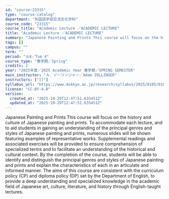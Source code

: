 ```yaml
---
id: "course:23315"
type: "course-catalog"
department: "外国語学部交流文化学科"
course_code: "23315"
course_title: "Academic Lecture ／ACADEMIC LECTURE"
title: "Academic Lecture ／ACADEMIC LECTURE"
summary: "Japanese Painting and Prints This course will focus on the history and culture of Japanese painting and prints. To accom…"
tags: []
campus: ""
term: ""
period: "火4／Tue 4"
course_type: "春学期／Spring"
credits: 2
year: "2025年度／2025 Academic Year 春学期／SPRING SEMESTER"
main_instructor: "Ａ．ゾーリンジャー／Adam ZOLLINGER"
instructors: ["[]"]
syllabus_url: "https://www.dokkyo.ac.jp/research/syllabus/2025/0105/0105_23315_ja_JP.html"
license: "CC-BY-4.0"
version:
  created_at: "2025-10-29T12:47:51.635451Z"
  updated_at: "2025-10-29T12:47:51.635451Z"
---
```

Japanese Painting and Prints This course will focus on the history and culture of Japanese painting and prints. To accommodate each lecture, and to aid students in gaining an understanding of the principal genres and styles of Japanese painting and prints, numerous slides will be shown featuring examples of representative works. Supplemental readings and associated exercises will be provided to ensure comprehension of specialized terms and to facilitate an understanding of the historical and cultural context. By the completion of the course, students will be able to identify and distinguish the principal genres and styles of Japanese painting and prints and explain the characteristics of each in an articulate and informed manner. The aims of this course are consistent with the curriculum policy (CP) and diploma policy (DP) set by the Department of English, to provide a deep understanding and specialized knowledge in the academic field of Japanese art, culture, literature, and history through English-taught lectures.
